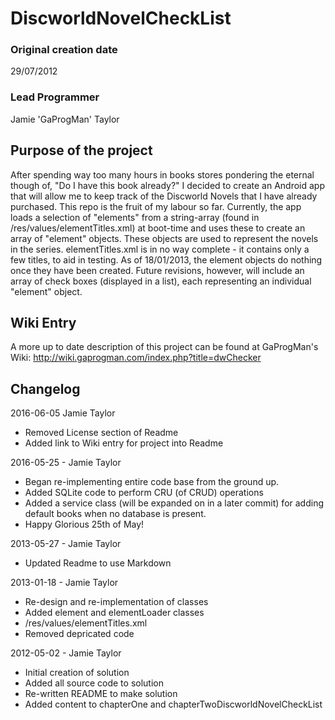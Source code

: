 # DiscworldNovelCheckList #

### Original creation date ###
29/07/2012

### Lead Programmer ###
Jamie 'GaProgMan' Taylor

## Purpose of the project ##
  After spending way too many hours in books stores pondering the eternal though of, "Do I have this book already?" I decided to create an Android app that will allow me to keep track of the Discworld Novels that I have already purchased.
  This repo is the fruit of my labour so far. Currently, the app loads a selection of "elements" from a string-array (found in /res/values/elementTitles.xml) at boot-time and uses these to create an array of "element" objects. These objects are used to represent the novels in the series.
  elementTitles.xml is in no way complete - it contains only a few titles, to aid in testing.
  As of 18/01/2013, the element objects do nothing once they have been created. Future revisions, however, will include an array of check boxes (displayed in a list), each representing an individual "element" object.

## Wiki Entry ##
A more up to date description of this project can be found at GaProgMan's Wiki: http://wiki.gaprogman.com/index.php?title=dwChecker

## Changelog ##

2016-06-05 Jamie Taylor
 - Removed License section of Readme
 - Added link to Wiki entry for project into Readme

2016-05-25 - Jamie Taylor
 - Began re-implementing entire code base from the ground up.
 - Added SQLite code to perform CRU (of CRUD) operations
 - Added a service class (will be expanded on in a later commit) for adding
   default books when no database is present.
 - Happy Glorious 25th of May!

2013-05-27 - Jamie Taylor
- Updated Readme to use Markdown

2013-01-18 - Jamie Taylor
- Re-design and re-implementation of classes
- Added element and elementLoader classes
- /res/values/elementTitles.xml
- Removed depricated code

2012-05-02 - Jamie Taylor
- Initial creation of solution
- Added all source code to solution
- Re-written README to make solution
- Added content to chapterOne and chapterTwoDiscworldNovelCheckList
